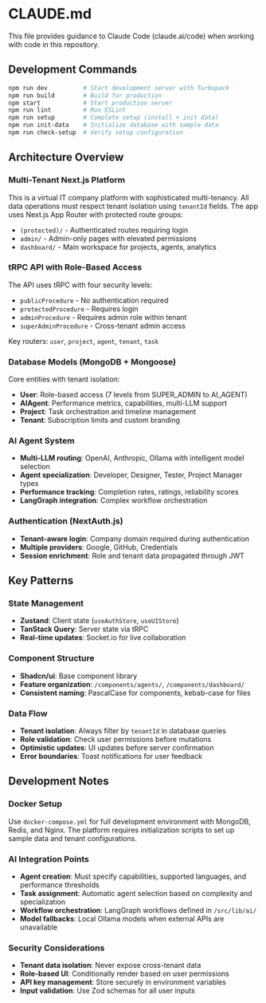 # CLAUDE.md

This file provides guidance to Claude Code (claude.ai/code) when working with code in this repository.

## Development Commands

```bash
npm run dev          # Start development server with Turbopack
npm run build        # Build for production
npm start            # Start production server
npm run lint         # Run ESLint
npm run setup        # Complete setup (install + init data)
npm run init-data    # Initialize database with sample data
npm run check-setup  # Verify setup configuration
```

## Architecture Overview

### Multi-Tenant Next.js Platform
This is a virtual IT company platform with sophisticated multi-tenancy. All data operations must respect tenant isolation using `tenantId` fields. The app uses Next.js App Router with protected route groups:

- `(protected)/` - Authenticated routes requiring login
- `admin/` - Admin-only pages with elevated permissions
- `dashboard/` - Main workspace for projects, agents, analytics

### tRPC API with Role-Based Access
The API uses tRPC with four security levels:
- `publicProcedure` - No authentication required
- `protectedProcedure` - Requires login
- `adminProcedure` - Requires admin role within tenant
- `superAdminProcedure` - Cross-tenant admin access

Key routers: `user`, `project`, `agent`, `tenant`, `task`

### Database Models (MongoDB + Mongoose)
Core entities with tenant isolation:
- **User**: Role-based access (7 levels from SUPER_ADMIN to AI_AGENT)
- **AIAgent**: Performance metrics, capabilities, multi-LLM support
- **Project**: Task orchestration and timeline management
- **Tenant**: Subscription limits and custom branding

### AI Agent System
- **Multi-LLM routing**: OpenAI, Anthropic, Ollama with intelligent model selection
- **Agent specialization**: Developer, Designer, Tester, Project Manager types
- **Performance tracking**: Completion rates, ratings, reliability scores
- **LangGraph integration**: Complex workflow orchestration

### Authentication (NextAuth.js)
- **Tenant-aware login**: Company domain required during authentication
- **Multiple providers**: Google, GitHub, Credentials
- **Session enrichment**: Role and tenant data propagated through JWT

## Key Patterns

### State Management
- **Zustand**: Client state (`useAuthStore`, `useUIStore`)
- **TanStack Query**: Server state via tRPC
- **Real-time updates**: Socket.io for live collaboration

### Component Structure
- **Shadcn/ui**: Base component library
- **Feature organization**: `/components/agents/`, `/components/dashboard/`
- **Consistent naming**: PascalCase for components, kebab-case for files

### Data Flow
- **Tenant isolation**: Always filter by `tenantId` in database queries
- **Role validation**: Check user permissions before mutations
- **Optimistic updates**: UI updates before server confirmation
- **Error boundaries**: Toast notifications for user feedback

## Development Notes

### Docker Setup
Use `docker-compose.yml` for full development environment with MongoDB, Redis, and Nginx. The platform requires initialization scripts to set up sample data and tenant configurations.

### AI Integration Points
- **Agent creation**: Must specify capabilities, supported languages, and performance thresholds
- **Task assignment**: Automatic agent selection based on complexity and specialization
- **Workflow orchestration**: LangGraph workflows defined in `/src/lib/ai/`
- **Model fallbacks**: Local Ollama models when external APIs are unavailable

### Security Considerations
- **Tenant data isolation**: Never expose cross-tenant data
- **Role-based UI**: Conditionally render based on user permissions
- **API key management**: Store securely in environment variables
- **Input validation**: Use Zod schemas for all user inputs